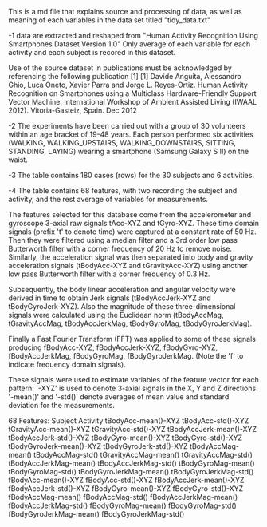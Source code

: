 
This is a md file that explains source and processing of data, as well as meaning of each variables in the data set titled "tidy_data.txt"

-1 data are extracted and reshaped from "Human Activity Recognition Using Smartphones Dataset Version 1.0" Only average of each variable for each activity and each subject is recored in this dataset.

Use of the source dataset in publications must be acknowledged by referencing the following publication [1] [1] Davide Anguita, Alessandro Ghio, Luca Oneto, Xavier Parra and Jorge L. Reyes-Ortiz. Human Activity Recognition on Smartphones using a Multiclass Hardware-Friendly Support Vector Machine. International Workshop of Ambient Assisted Living (IWAAL 2012). Vitoria-Gasteiz, Spain. Dec 2012

-2 The experiments have been carried out with a group of 30 volunteers within an age bracket of 19-48 years. Each person performed six activities (WALKING, WALKING_UPSTAIRS, WALKING_DOWNSTAIRS, SITTING, STANDING, LAYING) wearing a smartphone (Samsung Galaxy S II) on the waist.

-3 The table contains 180 cases (rows) for the 30 subjects and 6 activities.

-4 The table contains 68 features, with two recording the subject and activity, and the rest average of variables for measurements.

The features selected for this database come from the accelerometer and gyroscope 3-axial raw signals tAcc-XYZ and tGyro-XYZ. These time domain signals (prefix 't' to denote time) were captured at a constant rate of 50 Hz. Then they were filtered using a median filter and a 3rd order low pass Butterworth filter with a corner frequency of 20 Hz to remove noise. Similarly, the acceleration signal was then separated into body and gravity acceleration signals (tBodyAcc-XYZ and tGravityAcc-XYZ) using another low pass Butterworth filter with a corner frequency of 0.3 Hz.

Subsequently, the body linear acceleration and angular velocity were derived in time to obtain Jerk signals (tBodyAccJerk-XYZ and tBodyGyroJerk-XYZ). Also the magnitude of these three-dimensional signals were calculated using the Euclidean norm (tBodyAccMag, tGravityAccMag, tBodyAccJerkMag, tBodyGyroMag, tBodyGyroJerkMag).

Finally a Fast Fourier Transform (FFT) was applied to some of these signals producing fBodyAcc-XYZ, fBodyAccJerk-XYZ, fBodyGyro-XYZ, fBodyAccJerkMag, fBodyGyroMag, fBodyGyroJerkMag. (Note the 'f' to indicate frequency domain signals).

These signals were used to estimate variables of the feature vector for each pattern:
'-XYZ' is used to denote 3-axial signals in the X, Y and Z directions. '-mean()' and '-std()' denote averages of mean value and standard deviation for the measurements.

68 Features: Subject Activity tBodyAcc-mean()-XYZ tBodyAcc-std()-XYZ tGravityAcc-mean()-XYZ tGravityAcc-std()-XYZ tBodyAccJerk-mean()-XYZ tBodyAccJerk-std()-XYZ tBodyGyro-mean()-XYZ tBodyGyro-std()-XYZ tBodyGyroJerk-mean()-XYZ tBodyGyroJerk-std()-XYZ tBodyAccMag-mean() tBodyAccMag-std() tGravityAccMag-mean() tGravityAccMag-std() tBodyAccJerkMag-mean() tBodyAccJerkMag-std() tBodyGyroMag-mean() tBodyGyroMag-std() tBodyGyroJerkMag-mean() tBodyGyroJerkMag-std() fBodyAcc-mean()-XYZ fBodyAcc-std()-XYZ fBodyAccJerk-mean()-XYZ fBodyAccJerk-std()-XYZ fBodyGyro-mean()-XYZ fBodyGyro-std()-XYZ fBodyAccMag-mean() fBodyAccMag-std() fBodyAccJerkMag-mean() fBodyAccJerkMag-std() fBodyGyroMag-mean() fBodyGyroMag-std() fBodyGyroJerkMag-mean() fBodyGyroJerkMag-std()
